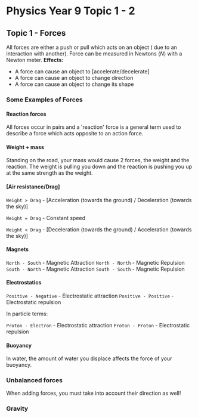 # Physics Year 9 Topic 1 - 2

## Topic 1 - Forces

All forces are either a push or pull which acts on an object ( due to an interaction with another). Force can be measured in Newtons ($N$) with a Newton meter. **Effects:**

- A force can cause an object to [accelerate/decelerate]
- A force can cause an object to change direction
- A force can cause an object to change its shape

### Some Examples of Forces

#### Reaction forces

All forces occur in pairs and a 'reaction' force is a general term used to describe a force which acts opposite to an action force. 

#### Weight + mass

Standing on the road, your mass would cause 2 forces, the weight and the reaction. The weight is pulling you down and the reaction is pushing you up at the same strength as the weight.

#### [Air resistance/Drag]

```Weight > Drag``` - [Acceleration (towards the ground) / Deceleration (towards the sky)]

```Weight = Drag``` - Constant speed

```Weight < Drag``` - [Deceleration (towards the ground) / Acceleration (towards the sky)]

#### Magnets

``` North - South ``` - Magnetic Attraction
``` North - North ``` - Magnetic Repulsion
``` South - North ``` - Magnetic Attraction
``` South - South ``` - Magnetic Repulsion

#### Electrostatics

``` Positive - Negative ``` - Electrostatic attraction
``` Positive - Positive ``` - Electrostatic repulsion

In particle terms:

``` Proton - Electron ``` - Electrostatic attraction
``` Proton - Proton ``` - Electrostatic repulsion

#### Buoyancy

In water, the amount of water you displace affects the force of your buoyancy.

### Unbalanced forces

When adding forces, you must take into account their direction as well!

### Gravity

  
